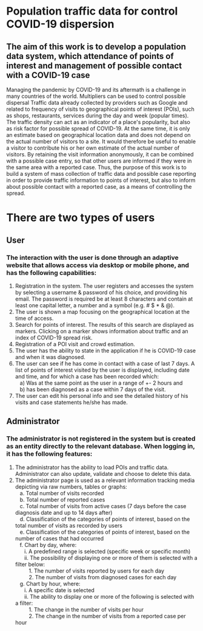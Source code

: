 # Population traffic data for control COVID-19 dispersion

## The aim of this work is to develop a population data system, which attendance of points of interest and management of possible contact with a COVID-19 case
Managing the pandemic by COVID-19 and its aftermath is a challenge in many countries of the world. Multipliers can be used to control possible dispersal
Traffic data already collected by providers such as Google and related to frequency of visits to geographical points of interest (POIs), such as shops, restaurants,
services during the day and week (popular times). The traffic density can act as an indicator of a place's popularity, but also as risk factor for possible spread of COVID-19. 
At the same time, it is only an estimate based on geographical location data and does not depend on the actual number of visitors to a site. It would therefore be useful to enable a visitor to contribute his or her own estimate of the actual number of visitors. By retaining the visit information anonymously, it can be combined with a possible case entry, so that other users are informed if they were in the same area with a reported case. Thus, the purpose of this work is to build a system of mass collection of traffic data and possible case reporting in order to provide traffic information to points of interest, but also to inform about possible contact with a reported case, as a means of controlling the spread.

# There are two types of users
## User
### The interaction with the user is done through an adaptive website that allows access via desktop or mobile phone, and has the following capabilities:
1) Registration in the system. The user registers and accesses the system by selecting a username & password of his choice, and providing his email. The password is
   required be at least 8 characters and contain at least one capital letter, a number and a symbol (e.g. # $ * & @).
2) The user is shown a map focusing on the geographical location at the time of access.
3) Search for points of interest. The results of this search are displayed as markers. Clicking on a marker shows information about traffic and an index of COVID-19 spread risk.
4) Registration of a POI visit and crowd estimation.
5) The user has the ability to state in the application if he is COVID-19 case and when it was diagnosed.
6) The user can see if he has come in contact with a case of last 7 days. A list of points of interest visited by the user is displayed, including date and time,
   and for which a case has been recorded which:  
   &nbsp;&nbsp;&nbsp;a) Was at the same point as the user in a range of +- 2 hours and  
   &nbsp;&nbsp;&nbsp;b) has been diagnosed as a case within 7 days of the visit.
7) The user can edit his personal info and see the detailed history of his visits and case statements he/she has made.

## Administrator
### The administrator is not registered in the system but is created as an entity directly to the relevant database. When logging in, it has the following features:
1) The administrator has the ability to load POIs and traffic data. Administrator can also update, validate and choose to delete this data.
2) The administrator page is used as a relevant information tracking media depicting via raw numbers, tables or graphs:  
   &nbsp;&nbsp;&nbsp;a. Total number of visits recorded  
   &nbsp;&nbsp;&nbsp;b. Total number of reported cases    
   &nbsp;&nbsp;&nbsp;c. Total number of visits from active cases (7 days before the case diagnosis date and up to 14 days after)   
   &nbsp;&nbsp;&nbsp;d. Classification of the categories of points of interest, based on the total number of visits as recorded by users  
   &nbsp;&nbsp;&nbsp;e. Classification of the categories of points of interest, based on the number of cases that had occurred  
   &nbsp;&nbsp;&nbsp;f. Chart by day, where:  
   &nbsp;&nbsp;&nbsp;&nbsp;&nbsp;&nbsp;i. A predefined range is selected (specific week or specific month)  
   &nbsp;&nbsp;&nbsp;&nbsp;&nbsp;&nbsp;ii. The possibility of displaying one or more of them is selected with a filter below:  
   &nbsp;&nbsp;&nbsp;&nbsp;&nbsp;&nbsp;&nbsp;&nbsp;&nbsp;1. The number of visits reported by users for each day    
   &nbsp;&nbsp;&nbsp;&nbsp;&nbsp;&nbsp;&nbsp;&nbsp;&nbsp;2. The number of visits from diagnosed cases for each day  
   &nbsp;&nbsp;&nbsp;g. Chart by hour, where:  
   &nbsp;&nbsp;&nbsp;&nbsp;&nbsp;&nbsp;i. A specific date is selected  
   &nbsp;&nbsp;&nbsp;&nbsp;&nbsp;&nbsp;ii. The ability to display one or more of the following is selected with a filter:  
   &nbsp;&nbsp;&nbsp;&nbsp;&nbsp;&nbsp;&nbsp;&nbsp;&nbsp;1. The change in the number of visits per hour    
   &nbsp;&nbsp;&nbsp;&nbsp;&nbsp;&nbsp;&nbsp;&nbsp;&nbsp;2. The change in the number of visits from a reported case per hour  
